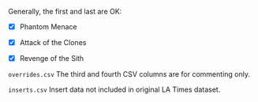 Generally, the first and last are OK:

- [x] Phantom Menace
- [x] Attack of the Clones
- [x] Revenge of the Sith


`overrides.csv`
The third and fourth CSV columns are for commenting only.

`inserts.csv` Insert data not included in original LA Times
dataset.

